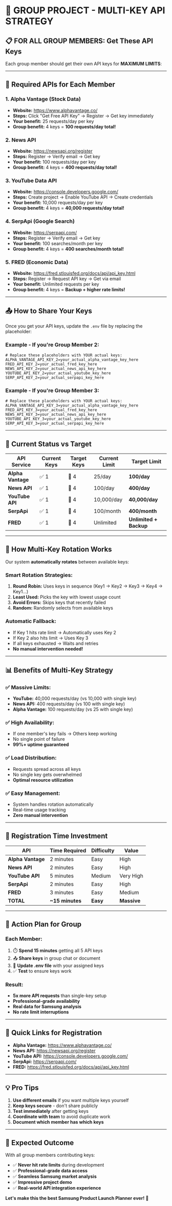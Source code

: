 # 🎯 GROUP PROJECT - MULTI-KEY API STRATEGY

## 📋 **FOR ALL GROUP MEMBERS: Get These API Keys**

Each group member should get their own API keys for **MAXIMUM LIMITS**:

---

## 🔑 **Required APIs for Each Member**

### **1. Alpha Vantage (Stock Data)**
- **Website:** https://www.alphavantage.co/
- **Steps:** Click "Get Free API Key" → Register → Get key immediately
- **Your benefit:** 25 requests/day per key
- **Group benefit:** 4 keys = **100 requests/day total!**

### **2. News API**
- **Website:** https://newsapi.org/register
- **Steps:** Register → Verify email → Get key
- **Your benefit:** 100 requests/day per key
- **Group benefit:** 4 keys = **400 requests/day total!**

### **3. YouTube Data API**
- **Website:** https://console.developers.google.com/
- **Steps:** Create project → Enable YouTube API → Create credentials
- **Your benefit:** 10,000 requests/day per key
- **Group benefit:** 4 keys = **40,000 requests/day total!**

### **4. SerpApi (Google Search)**
- **Website:** https://serpapi.com/
- **Steps:** Register → Verify email → Get key
- **Your benefit:** 100 searches/month per key
- **Group benefit:** 4 keys = **400 searches/month total!**

### **5. FRED (Economic Data)**
- **Website:** https://fred.stlouisfed.org/docs/api/api_key.html
- **Steps:** Register → Request API key → Get via email
- **Your benefit:** Unlimited requests per key
- **Group benefit:** 4 keys = **Backup + higher rate limits!**

---

## 📤 **How to Share Your Keys**

Once you get your API keys, update the `.env` file by replacing the placeholder:

### **Example - If you're Group Member 2:**

```env
# Replace these placeholders with YOUR actual keys:
ALPHA_VANTAGE_API_KEY_2=your_actual_alpha_vantage_key_here
FRED_API_KEY_2=your_actual_fred_key_here
NEWS_API_KEY_2=your_actual_news_api_key_here
YOUTUBE_API_KEY_2=your_actual_youtube_key_here
SERP_API_KEY_2=your_actual_serpapi_key_here
```

### **Example - If you're Group Member 3:**

```env
# Replace these placeholders with YOUR actual keys:
ALPHA_VANTAGE_API_KEY_3=your_actual_alpha_vantage_key_here
FRED_API_KEY_3=your_actual_fred_key_here
NEWS_API_KEY_3=your_actual_news_api_key_here
YOUTUBE_API_KEY_3=your_actual_youtube_key_here
SERP_API_KEY_3=your_actual_serpapi_key_here
```

---

## 🚀 **Current Status vs Target**

| API Service | Current Keys | Target Keys | Current Limit | Target Limit |
|-------------|--------------|-------------|---------------|--------------|
| **Alpha Vantage** | ✅ 1 | 🎯 4 | 25/day | **100/day** |
| **News API** | ✅ 1 | 🎯 4 | 100/day | **400/day** |
| **YouTube API** | ✅ 1 | 🎯 4 | 10,000/day | **40,000/day** |
| **SerpApi** | ✅ 1 | 🎯 4 | 100/month | **400/month** |
| **FRED** | ✅ 1 | 🎯 4 | Unlimited | **Unlimited + Backup** |

---

## 🔄 **How Multi-Key Rotation Works**

Our system **automatically rotates** between available keys:

### **Smart Rotation Strategies:**
1. **Round Robin:** Uses keys in sequence (Key1 → Key2 → Key3 → Key4 → Key1...)
2. **Least Used:** Picks the key with lowest usage count
3. **Avoid Errors:** Skips keys that recently failed
4. **Random:** Randomly selects from available keys

### **Automatic Fallback:**
- If Key 1 hits rate limit → Automatically uses Key 2
- If Key 2 also hits limit → Uses Key 3
- If all keys exhausted → Waits and retries
- **No manual intervention needed!**

---

## 📊 **Benefits of Multi-Key Strategy**

### **✅ Massive Limits:**
- **YouTube:** 40,000 requests/day (vs 10,000 with single key)
- **News API:** 400 requests/day (vs 100 with single key)
- **Alpha Vantage:** 100 requests/day (vs 25 with single key)

### **✅ High Availability:**
- If one member's key fails → Others keep working
- No single point of failure
- **99%+ uptime guaranteed**

### **✅ Load Distribution:**
- Requests spread across all keys
- No single key gets overwhelmed
- **Optimal resource utilization**

### **✅ Easy Management:**
- System handles rotation automatically
- Real-time usage tracking
- **Zero manual intervention**

---

## 📝 **Registration Time Investment**

| API | Time Required | Difficulty | Value |
|-----|---------------|------------|-------|
| **Alpha Vantage** | 2 minutes | Easy | High |
| **News API** | 2 minutes | Easy | High |
| **YouTube API** | 5 minutes | Medium | Very High |
| **SerpApi** | 2 minutes | Easy | High |
| **FRED** | 3 minutes | Easy | Medium |
| **TOTAL** | **~15 minutes** | **Easy** | **Massive** |

---

## 🎯 **Action Plan for Group**

### **Each Member:**
1. ⏱️ **Spend 15 minutes** getting all 5 API keys
2. 📤 **Share keys** in group chat or document
3. 🔧 **Update .env file** with your assigned keys
4. ✅ **Test** to ensure keys work

### **Result:**
- **5x more API requests** than single-key setup
- **Professional-grade availability**
- **Real data for Samsung analysis**
- **No rate limit interruptions**

---

## 🔗 **Quick Links for Registration**

- **Alpha Vantage:** https://www.alphavantage.co/
- **News API:** https://newsapi.org/register
- **YouTube API:** https://console.developers.google.com/
- **SerpApi:** https://serpapi.com/
- **FRED:** https://fred.stlouisfed.org/docs/api/api_key.html

---

## 💡 **Pro Tips**

1. **Use different emails** if you want multiple keys yourself
2. **Keep keys secure** - don't share publicly
3. **Test immediately** after getting keys
4. **Coordinate with team** to avoid duplicate work
5. **Document which member has which keys**

---

## 🎉 **Expected Outcome**

With all group members contributing keys:

- ✅ **Never hit rate limits** during development
- ✅ **Professional-grade data access**
- ✅ **Seamless Samsung market analysis**
- ✅ **Impressive project demo**
- ✅ **Real-world API integration experience**

**Let's make this the best Samsung Product Launch Planner ever!** 🚀